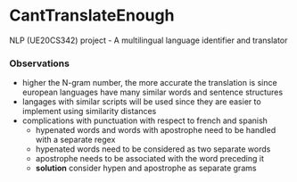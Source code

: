 # CantTranslateEnough

NLP (UE20CS342) project - A multilingual language identifier and translator

### Observations

- higher the N-gram number, the more accurate the translation is since european languages have many similar words and sentence structures
- langages with similar scripts will be used since they are easier to implement using similarity distances
- complications with punctuation with respect to french and spanish
  - hypenated words and words with apostrophe need to be handled with a separate regex
  - hypenated words need to be considered as two separate words
  - apostrophe needs to be associated with the word preceding it
  - **solution** consider hypen and apostrophe as separate grams
